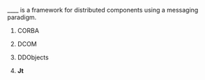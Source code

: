 ____  is a framework for distributed components using a messaging paradigm.


1. CORBA

2. DCOM

3. DDObjects

4. **Jt**